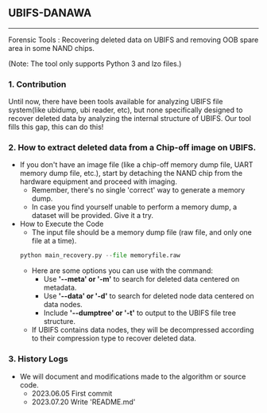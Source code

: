 ## UBIFS-DANAWA
---
Forensic Tools : Recovering deleted data on UBIFS and removing OOB spare area in some NAND chips.

(Note: The tool only supports Python 3 and lzo files.)
### 1. Contribution

Until now, there have been tools available for analyzing UBIFS file system(like ubidump, ubi reader, etc), but none specifically designed to recover deleted data by analyzing the internal structure of UBIFS.
Our tool fills this gap, this can do this!

### 2. How to extract deleted data from a Chip-off image on UBIFS.


- If you don't have an image file (like a chip-off memory dump file, UART memory dump file, etc.), start by detaching the NAND chip from the hardware equipment and proceed with imaging. 
  - Remember, there's no single 'correct' way to generate a memory dump.
  - In case you find yourself unable to perform a memory dump, a dataset will be provided. Give it a try.
- How to Execute the Code
  - The input file should be a memory dump file (raw file, and only one file at a time).
  ```python
  python main_recovery.py --file memoryfile.raw 
  ```
  - Here are some options you can use with the command:
    - Use <b>'--meta' or '-m'</b> to search for deleted data centered on metadata.
    - Use <b>'--data' or '-d'</b> to search for deleted node data centered on data nodes.
    - Include <b>'--dumptree' or '-t'</b> to output to the UBIFS file tree structure.
  - If UBIFS contains data nodes, they will be decompressed according to their compression type to recover deleted data.

### 3. History Logs


- We will document and modifications made to the algorithm or source code.
    - 2023.06.05 First commit
    - 2023.07.20 Write 'README.md'
